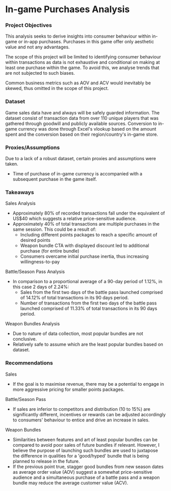# In-game Purchases Analysis

### Project Objectives
This analysis seeks to derive insights into consumer behaviour within in-game or in-app purchases. Purchases in this game offer only aesthetic value and not any advantages.

The scope of this project will be limited to identifying consumer behaviour within transactions as data is not exhaustive and conditional on making at least one purchase within the game. To avoid this, we analyse trends that are not subjected to such biases.

Common business metrics such as AOV and ACV would inevitably be skewed, thus omitted in the scope of this project. 


### Dataset
Game sales data have and always will be safely guarded information. The dataset consist of transaction data from over 110 unique players that was gathered through goodwill and publicly available sources.
Conversion to in-game currency was done through Excel's vlookup based on the amount spent and the conversion based on their region/country's in-game store.

### Proxies/Assumptions
Due to a lack of a robust dataset, certain proxies and assumptions were taken.
- Time of purchase of in-game currency is accompanied with a subsequent purchase in the game itself.


### Takeaways

Sales Analysis
- Approximately 80% of recorded transactions fall under the equivalent of US$40 which suggests a relative price-sensitive audience.
- Approximately 40% of total transactions are multiple purchases in the same session. This could be a result of:
	- Including different points packages to reach a specific amount of desired points
	- Weapon bundle CTA with displayed discount led to additional purchase (for entire bundle)
	- Consumers overcame initial purchase inertia, thus increasing willingness-to-pay

Battle/Season Pass Analysis
- In comparison to a proportional average of a 90-day period of 1.12%, in this case 2 days of 2.24%:
	- Sales from the first two days of the battle pass launched comprised of 14.12% of total transactions in its 90 days period.
	- Number of transactions from the first two days of the battle pass launched comprised of 11.33% of total transactions in its 90 days period. 

Weapon Bundles Analysis
- Due to nature of data collection, most popular bundles are not conclusive.
- Relatively safe to assume which are the least popular bundles based on dataset.


### Recommendations
Sales
- If the goal is to maximise revenue, there may be a potential to engage in more aggressive pricing for smaller points packages.

Battle/Season Pass
- If sales are inferior to competitors and distribution (10 to 15%) are significantly different, incentives or rewards can be adjusted accordingly to consumers' behaviour to entice and drive an increase in sales.

Weapon Bundles
- Similarities between features and art of least popular bundles can be compared to avoid poor sales of future bundles if relevant. However, I believe the purpose of launching such bundles are used to juxtapose the difference in qualities for a 'good/hyped' bundle that is being planned to release in the future.
- If the previous point true, stagger good bundles from new season dates as average order value (AOV) suggest a somewhat price-sensitive audience and a simultaneous purchase of a battle pass and a weapon bundle may reduce the average customer value (ACV).

